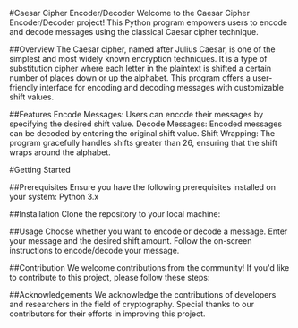 #Caesar Cipher Encoder/Decoder
Welcome to the Caesar Cipher Encoder/Decoder project! This Python program empowers users to encode and decode messages using the classical Caesar cipher technique.

##Overview
The Caesar cipher, named after Julius Caesar, is one of the simplest and most widely known encryption techniques. It is a type of substitution cipher where each letter in the plaintext is shifted a certain number of places down or up the alphabet. This program offers a user-friendly interface for encoding and decoding messages with customizable shift values.

##Features
Encode Messages: Users can encode their messages by specifying the desired shift value.
Decode Messages: Encoded messages can be decoded by entering the original shift value.
Shift Wrapping: The program gracefully handles shifts greater than 26, ensuring that the shift wraps around the alphabet.

#Getting Started

##Prerequisites
Ensure you have the following prerequisites installed on your system:
Python 3.x

##Installation
Clone the repository to your local machine:

##Usage
Choose whether you want to encode or decode a message.
Enter your message and the desired shift amount.
Follow the on-screen instructions to encode/decode your message.

##Contribution
We welcome contributions from the community! If you'd like to contribute to this project, please follow these steps:

##Acknowledgements
We acknowledge the contributions of developers and researchers in the field of cryptography.
Special thanks to our contributors for their efforts in improving this project.
